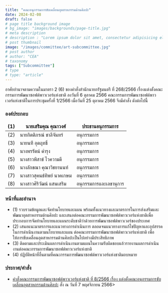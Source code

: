 ```yaml
---
title: "คณะอนุกรรมการขับเคลื่อนอุตสาหกรรมด้านศิลปะ"
date: 2024-02-08
draft: false
# page title background image
# bg_image: "images/backgrounds/page-title.jpg"
# meta description
# description : "Lorem ipsum dolor sit amet, consectetur adipisicing elit, sed do eiusmod tempor incididunt ut labore. dolore magna aliqua. Ut enim ad minim veniam, quis nostrud."
# post thumbnail
image: "/images/committee/art-subcommittee.jpg"
# post author
# author: "CEA"
# taxonomy
tags: ["Subcommittee"]
# type
# type: "article"
---
```


<style>
  td, th { border: none!important; }
</style>

อาศัยอำนาจตามความในมาตรา 2 (6) ของคำสั่งสำนักนายกรัฐมนตรี ที่ 268/2566 เรื่องแต่งตั้งคณะกรรมการพัฒนาซอฟต์พาวเวอร์แห่งชาติ ลงวันที่ 6 ตุลาคม 2566 คณะกรรมการพัฒนาซอฟต์พาวเวอร์แห่งชาติในการประชุมครั้งที่ 1/2566 เมื่อวันที่ 25 ตุลาคม 2566 จึงมีคำสั่ง ดังต่อไปนี้

### องค์ประกอบ

| (1) | นายเสริมคุณ คุณาวงศ์ | ประธานอนุกรรมการ |
| --- | --- | --- |
| (2) | นายกิตติภรณ์ ชาลีจันทร์ | อนุกรรมการ |
| (3) | นายนที อุตฤทธิ์ | อนุกรรมการ |
| (4) | นางพรรัตน์ ดำรุง | อนุกรรมการ |
| (5) | นางสาวพิสาข์ ไวความดี | อนุกรรมการ |
| (6) | นางลักขณา คุณาวิชยานนท์ | อนุกรรมการ |
| (7) | นางสาวสุคนธ์ทิพย์ นาคเกษม | อนุกรรมการ |
| (8) | นางสาวศิริวัฒน์ แสนเสริม | อนุกรรมการและเลขานุการ |

### หน้าที่และอำนาจ

* (1) รวบรวมข้อมูลและจัดทำนโยบายและแผน พร้อมทั้งแนวทางและมาตรการในการส่งเสริมและพัฒนาอุตสาหกรรมด้านศิลปะ และเสนอต่อคณะกรรมการพัฒนาซอฟต์พาวเวอร์แห่งชาติเพื่อประกอบการจัดทำนโยบายและแผนระดับชาติว่าด้วยการพัฒนาซอฟต์พาวเวอร์ของประเทศ
* (2) เสนอแนะมาตรการและแนวทางการดำเนินการ ตลอดจนแนวทางการแก้ไขปัญหาและอุปสรรคในการดำเนินงานตามนโยบายและแผน ต่อคณะกรรมการพัฒนาซอฟต์พาวเวอร์แห่งชาติ เพื่อให้การขับเคลื่อนอุตสาหกรรมด้านศิลปะเป็นไปอย่างมีประสิทธิภาพ
* (3) ติดตามและประเมินผลการดำเนินงานตามแผนในความรับผิดชอบแล้วรายงานผลการดำเนินงานต่อคณะกรรมการพัฒนาซอฟต์พาวเวอร์แห่งชาติ
* (4) ปฏิบัติหน้าที่อื่นตามที่คณะกรรมการพัฒนาซอฟต์พาวเวอร์แห่งชาติมอบหมาย

### ประกาศ/คำสั่ง

* [คำสั่งคณะกรรมการพัฒนาซอฟต์พาวเวอร์แห่งชาติ ที่ 8/2566 เรื่อง แต่งตั้งคณะอนุกรรมการขับเคลื่อนอุตสาหกรรมด้านศิลปะ](</files/คำสั่งแต่งตั้งที่ 8-2566  คณะอนุฯ ศิลปะ.pdf>) สั่ง ณ วันที่ 7 พฤศจิกายน 2566>


